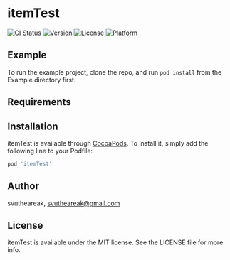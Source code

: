 # itemTest

[![CI Status](https://img.shields.io/travis/svutheareak/itemTest.svg?style=flat)](https://travis-ci.org/svutheareak/itemTest)
[![Version](https://img.shields.io/cocoapods/v/itemTest.svg?style=flat)](https://cocoapods.org/pods/itemTest)
[![License](https://img.shields.io/cocoapods/l/itemTest.svg?style=flat)](https://cocoapods.org/pods/itemTest)
[![Platform](https://img.shields.io/cocoapods/p/itemTest.svg?style=flat)](https://cocoapods.org/pods/itemTest)

## Example

To run the example project, clone the repo, and run `pod install` from the Example directory first.

## Requirements

## Installation

itemTest is available through [CocoaPods](https://cocoapods.org). To install
it, simply add the following line to your Podfile:

```ruby
pod 'itemTest'
```

## Author

svutheareak, svutheareak@gmail.com

## License

itemTest is available under the MIT license. See the LICENSE file for more info.
